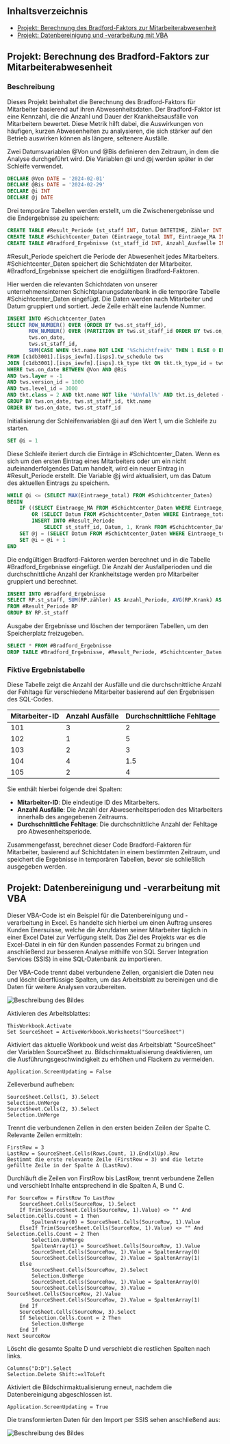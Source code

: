 ## Inhaltsverzeichnis

 - [Projekt: Berechnung des Bradford-Faktors zur Mitarbeiterabwesenheit](#Projekt:-Berechnung-des-Bradford-Faktors-zur-Mitarbeiterabwesenheit)
 - [Projekt: Datenbereinigung und -verarbeitung mit VBA](#Projekt:-Datenbereinigung-und-verarbeitung-mit-VBA)


## Projekt: Berechnung des Bradford-Faktors zur Mitarbeiterabwesenheit

### Beschreibung
Dieses Projekt beinhaltet die Berechnung des Bradford-Faktors für Mitarbeiter basierend auf ihren Abwesenheitsdaten. Der Bradford-Faktor ist eine Kennzahl, die die Anzahl und Dauer der Krankheitsausfälle von Mitarbeitern bewertet. Diese Metrik hilft dabei, die Auswirkungen von häufigen, kurzen Abwesenheiten zu analysieren, die sich stärker auf den Betrieb auswirken können als längere, seltenere Ausfälle.

Zwei Datumsvariablen @Von und @Bis definieren den Zeitraum, in dem die Analyse durchgeführt wird. Die Variablen @i und @j werden später in der Schleife verwendet.

```sql
DECLARE @Von DATE = '2024-02-01'
DECLARE @Bis DATE = '2024-02-29'
DECLARE @i INT
DECLARE @j DATE
```

Drei temporäre Tabellen werden erstellt, um die Zwischenergebnisse und die Endergebnisse zu speichern:

```sql
CREATE TABLE #Result_Periode (st_staff INT, Datum DATETIME, Zähler INT, Krank INT)
CREATE TABLE #Schichtcenter_Daten (Eintraege_total INT, Eintraege_MA INT, Datum DATETIME, st_staff_id INT, Krank INT)
CREATE TABLE #Bradford_Ergebnisse (st_staff_id INT, Anzahl_Ausfaelle INT, Anzahl_Fehltage INT)
```

#Result_Periode speichert die Periode der Abwesenheit jedes Mitarbeiters.
#Schichtcenter_Daten speichert die Schichtdaten der Mitarbeiter.
#Bradford_Ergebnisse speichert die endgültigen Bradford-Faktoren.

Hier werden die relevanten Schichtdaten von unserer unternehmensinternen Schichtplanungsdatenbank in die temporäre Tabelle #Schichtcenter_Daten eingefügt. Die Daten werden nach Mitarbeiter und Datum gruppiert und sortiert. Jede Zeile erhält eine laufende Nummer.

```sql
INSERT INTO #Schichtcenter_Daten
SELECT ROW_NUMBER() OVER (ORDER BY tws.st_staff_id),
       ROW_NUMBER() OVER (PARTITION BY tws.st_staff_id ORDER BY tws.on_date, tws.st_staff_id),
       tws.on_date,
       tws.st_staff_id,
       SUM(CASE WHEN tkt.name NOT LIKE '%Schichtfrei%' THEN 1 ELSE 0 END) OVER (PARTITION BY tws.st_staff_id) AS Anzahl_Krank
FROM [c1db3001].[isps_iewfm].[isps].tw_schedule tws
JOIN [c1db3001].[isps_iewfm].[isps].tk_type tkt ON tkt.tk_type_id = tws.ref_id
WHERE tws.on_date BETWEEN @Von AND @Bis
AND tws.layer = -1 
AND tws.version_id = 1000 
AND tws.level_id = 3000
AND tkt.class = 2 AND tkt.name NOT like '%Unfall%' AND tkt.is_deleted = 0
GROUP BY tws.on_date, tws.st_staff_id, tkt.name
ORDER BY tws.on_date, tws.st_staff_id
```

Initialisierung der Schleifenvariablen @i auf den Wert 1, um die Schleife zu starten.

```sql
SET @i = 1
```

Diese Schleife iteriert durch die Einträge in #Schichtcenter_Daten. Wenn es sich um den ersten Eintrag eines Mitarbeiters oder um ein nicht aufeinanderfolgendes Datum handelt, wird ein neuer Eintrag in #Result_Periode erstellt. Die Variable @j wird aktualisiert, um das Datum des aktuellen Eintrags zu speichern.

```sql
WHILE @i <= (SELECT MAX(Eintraege_total) FROM #Schichtcenter_Daten)
BEGIN
    IF ((SELECT Eintraege_MA FROM #Schichtcenter_Daten WHERE Eintraege_total = @i) = 1 
        OR (SELECT Datum FROM #Schichtcenter_Daten WHERE Eintraege_total = @i) <> DATEADD(DAY,1,@j)) 
        INSERT INTO #Result_Periode
            SELECT st_staff_id, Datum, 1, Krank FROM #Schichtcenter_Daten WHERE Eintraege_total = @i
    SET @j = (SELECT Datum FROM #Schichtcenter_Daten WHERE Eintraege_total = @i)
    SET @i = @i + 1
END
```

Die endgültigen Bradford-Faktoren werden berechnet und in die Tabelle #Bradford_Ergebnisse eingefügt. Die Anzahl der Ausfallperioden und die durchschnittliche Anzahl der Krankheitstage werden pro Mitarbeiter gruppiert und berechnet.

```sql
INSERT INTO #Bradford_Ergebnisse
SELECT RP.st_staff, SUM(RP.zähler) AS Anzahl_Periode, AVG(RP.Krank) AS Anzahl_Tage 
FROM #Result_Periode RP 
GROUP BY RP.st_staff
```

Ausgabe der Ergebnisse und löschen der temporären Tabellen, um den Speicherplatz freizugeben.

```sql
SELECT * FROM #Bradford_Ergebnisse
DROP TABLE #Bradford_Ergebnisse, #Result_Periode, #Schichtcenter_Daten
```

### Fiktive Ergebnistabelle

Diese Tabelle zeigt die Anzahl der Ausfälle und die durchschnittliche Anzahl der Fehltage für verschiedene Mitarbeiter basierend auf den Ergebnissen des SQL-Codes.

| Mitarbeiter-ID | Anzahl Ausfälle | Durchschnittliche Fehltage |
|----------------|------------------|----------------------------|
| 101            | 3                | 2                          |
| 102            | 1                | 5                          |
| 103            | 2                | 3                          |
| 104            | 4                | 1.5                        |
| 105            | 2                | 4                          |

Sie enthält hierbei folgende drei Spalten:

- **Mitarbeiter-ID**: Die eindeutige ID des Mitarbeiters.
- **Anzahl Ausfälle**: Die Anzahl der Abwesenheitsperioden des Mitarbeiters innerhalb des angegebenen Zeitraums.
- **Durchschnittliche Fehltage**: Die durchschnittliche Anzahl der Fehltage pro Abwesenheitsperiode.

Zusammengefasst, berechnet dieser Code Bradford-Faktoren für Mitarbeiter, basierend auf Schichtdaten in einem bestimmten Zeitraum, und speichert die Ergebnisse in temporären Tabellen, bevor sie schließlich ausgegeben werden.



## Projekt: Datenbereinigung und -verarbeitung mit VBA

Dieser VBA-Code ist ein Beispiel für die Datenbereinigung und -verarbeitung in Excel. Es handelte sich hierbei um einen Auftrag unseres Kunden Enersuisse, welche die Anrufdaten seiner Mitarbeiter täglich in einer Excel Datei zur Verfügung stellt. Das Ziel des Projekts war es die Excel-Datei in ein für den Kunden passendes Format zu bringen und anschließend zur besseren Analyse mithilfe von SQL Server Integration Services (SSIS) in eine SQL-Datenbank zu importieren. 

Der VBA-Code trennt dabei verbundene Zellen, organisiert die Daten neu und löscht überflüssige Spalten, um das Arbeitsblatt zu bereinigen und die Daten für weitere Analysen vorzubereiten.

![Beschreibung des Bildes](assets/images/Enersuisse_Datenimport_Anleitung.jpg)

Aktivieren des Arbeitsblattes:

```vba
ThisWorkbook.Activate
Set SourceSheet = ActiveWorkbook.Worksheets("SourceSheet")
```

Aktiviert das aktuelle Workbook und weist das Arbeitsblatt "SourceSheet" der Variablen SourceSheet zu.
Bildschirmaktualisierung deaktivieren, um die Ausführungsgeschwindigkeit zu erhöhen und Flackern zu vermeiden.

```vba
Application.ScreenUpdating = False
```

Zelleverbund aufheben:

```vba
SourceSheet.Cells(1, 3).Select
Selection.UnMerge
SourceSheet.Cells(2, 3).Select
Selection.UnMerge
```

Trennt die verbundenen Zellen in den ersten beiden Zeilen der Spalte C.
Relevante Zeilen ermitteln:

```vba
FirstRow = 3
LastRow = SourceSheet.Cells(Rows.Count, 1).End(xlUp).Row
Bestimmt die erste relevante Zeile (FirstRow = 3) und die letzte gefüllte Zeile in der Spalte A (LastRow).
```

Durchläuft die Zeilen von FirstRow bis LastRow, trennt verbundene Zellen und verschiebt Inhalte entsprechend in die Spalten A, B und C.

```vba
For SourceRow = FirstRow To LastRow
    SourceSheet.Cells(SourceRow, 1).Select
    If Trim(SourceSheet.Cells(SourceRow, 1).Value) <> "" And Selection.Cells.Count = 1 Then
        SpaltenArray(0) = SourceSheet.Cells(SourceRow, 1).Value
    ElseIf Trim(SourceSheet.Cells(SourceRow, 1).Value) <> "" And Selection.Cells.Count = 2 Then
        Selection.UnMerge
        SpaltenArray(1) = SourceSheet.Cells(SourceRow, 1).Value
        SourceSheet.Cells(SourceRow, 1).Value = SpaltenArray(0)
        SourceSheet.Cells(SourceRow, 2).Value = SpaltenArray(1)
    Else
        SourceSheet.Cells(SourceRow, 2).Select
        Selection.UnMerge
        SourceSheet.Cells(SourceRow, 1).Value = SpaltenArray(0)
        SourceSheet.Cells(SourceRow, 3).Value = SourceSheet.Cells(SourceRow, 2).Value
        SourceSheet.Cells(SourceRow, 2).Value = SpaltenArray(1)
    End If
    SourceSheet.Cells(SourceRow, 3).Select
    If Selection.Cells.Count = 2 Then
        Selection.UnMerge
    End If
Next SourceRow
```

Löscht die gesamte Spalte D und verschiebt die restlichen Spalten nach links.

```vba
Columns("D:D").Select
Selection.Delete Shift:=xlToLeft
```

Aktiviert die Bildschirmaktualisierung erneut, nachdem die Datenbereinigung abgeschlossen ist.

```vba
Application.ScreenUpdating = True
```

Die transformierten Daten für den Import per SSIS sehen anschließend aus:

![Beschreibung des Bildes](assets/images/Enersuisse_Transformierte_Daten.jpg)
